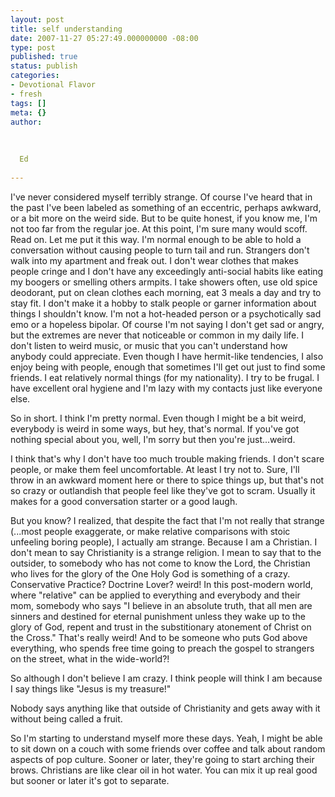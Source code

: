 ```yaml
---
layout: post
title: self understanding
date: 2007-11-27 05:27:49.000000000 -08:00
type: post
published: true
status: publish
categories:
- Devotional Flavor
- fresh
tags: []
meta: {}
author:
  
  
  
  Ed
  
---
```

<p>I've never considered myself terribly strange.  Of course I've heard that in the past I've been labeled as something of an eccentric, perhaps awkward, or a bit more on the weird side.  But to be quite honest, if you know me, I'm not too far from the regular joe.  At this point, I'm sure many would scoff.  Read on.  Let me put it this way. I'm normal enough to be able to hold a conversation without causing people to turn tail and run.  Strangers don't walk into my apartment and freak out.  I don't wear clothes that makes people cringe and I don't have any exceedingly anti-social habits like eating my boogers or smelling others armpits.  I take showers often, use old spice deodorant, put on clean clothes each morning, eat 3 meals a day and try to stay fit.  I don't make it a hobby to stalk people or garner information about things I shouldn't know.  I'm not a hot-headed person or a psychotically sad emo or a hopeless bipolar.  Of course I'm not saying I don't get sad or angry, but the extremes are never that noticeable or common in my daily life.   I don't listen to weird music, or music that you can't understand how anybody could appreciate.  Even though I have hermit-like tendencies, I also enjoy being with people, enough that sometimes I'll get out just to find some friends.  I eat relatively normal things (for my nationality).  I try to be frugal.  I have excellent oral hygiene and I'm lazy with my contacts just like everyone else.</p>
<p>So in short.  I think I'm pretty normal.  Even though I might be a bit weird, everybody is weird in some ways, but hey, that's normal.  If you've got nothing special about you, well, I'm sorry but then you're just...weird.</p>
<p>I think that's why I don't have too much trouble making friends.  I don't scare people, or make them feel uncomfortable.  At least I try not to.  Sure, I'll throw in an awkward moment here or there to spice things up, but that's not so crazy or outlandish that people feel like they've got to scram.  Usually it makes for a good conversation starter or a good laugh.</p>
<p>But you know? I realized, that despite the fact that I'm not really that strange (...most people exaggerate, or make relative comparisons with stoic unfeeling boring people), I actually am strange. Because I am a Christian.  I don't mean to say Christianity is a strange religion.  I mean to say that to the outsider, to somebody who has not come to know the Lord, the Christian who lives for the glory of the One Holy God is something of a crazy.  Conservative Practice? Doctrine Lover? weird! In this post-modern world, where "relative" can be applied to everything and everybody and their mom, somebody who says "I believe in an absolute truth, that all men are sinners and destined for eternal punishment unless they wake up to the glory of God, repent and trust in the substitionary atonement of Christ on the Cross."  That's really weird!  And to be someone who puts God above everything, who spends free time going to preach the gospel to strangers on the street, what in the wide-world?!</p>
<p>So although I don't believe I am crazy.  I think people will think I am because I say things like "Jesus is my treasure!"</p>
<p>Nobody says anything like that outside of Christianity and gets away with it without being called a fruit.</p>
<p>So I'm starting to understand myself more these days.  Yeah, I might be able to sit down on a couch with some friends over coffee and talk about random aspects of pop culture.  Sooner or later, they're going to start arching their brows.  Christians are like clear oil in hot water.  You can mix it up real good but sooner or later it's got to separate.</p>
